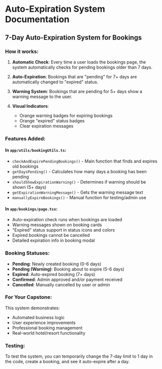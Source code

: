 # Auto-Expiration System Documentation

## 7-Day Auto-Expiration System for Bookings

### How it works:

1. **Automatic Check**: Every time a user loads the bookings page, the system automatically checks for pending bookings older than 7 days.

2. **Auto-Expiration**: Bookings that are "pending" for 7+ days are automatically changed to "expired" status.

3. **Warning System**: Bookings that are pending for 5+ days show a warning message to the user.

4. **Visual Indicators**: 
   - Orange warning badges for expiring bookings
   - Orange "expired" status badges
   - Clear expiration messages

### Features Added:

#### In `app/utils/bookingUtils.ts`:
- `checkAndExpirePendingBookings()` - Main function that finds and expires old bookings
- `getDaysPending()` - Calculates how many days a booking has been pending
- `shouldShowExpirationWarning()` - Determines if warning should be shown (5+ days)
- `getExpirationWarningMessage()` - Gets the warning message text
- `manuallyExpireBookings()` - Manual function for testing/admin use

#### In `app/bookings/page.tsx`:
- Auto-expiration check runs when bookings are loaded
- Warning messages shown on booking cards
- "Expired" status support in status icons and colors
- Expired bookings cannot be cancelled
- Detailed expiration info in booking modal

### Booking Statuses:
- **Pending**: Newly created booking (0-6 days)
- **Pending (Warning)**: Booking about to expire (5-6 days)
- **Expired**: Auto-expired booking (7+ days)
- **Confirmed**: Admin approved and/or payment received
- **Cancelled**: Manually cancelled by user or admin

### For Your Capstone:
This system demonstrates:
- Automated business logic
- User experience improvements
- Professional booking management
- Real-world hotel/resort functionality

### Testing:
To test the system, you can temporarily change the 7-day limit to 1 day in the code, create a booking, and see it auto-expire after a day.